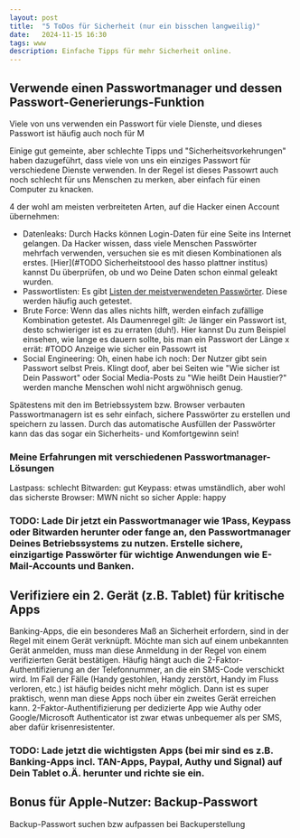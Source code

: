 ```yaml
---
layout: post
title:  "5 ToDos für Sicherheit (nur ein bisschen langweilig)"
date:   2024-11-15 16:30
tags: www
description: Einfache Tipps für mehr Sicherheit online.
---
```


## Verwende einen Passwortmanager und dessen Passwort-Generierungs-Funktion

Viele von uns verwenden ein Passwort für viele Dienste, und dieses Passwort ist häufig auch noch für M

Einige gut gemeinte, aber schlechte Tipps und "Sicherheitsvorkehrungen" haben dazugeführt, dass viele von uns ein einziges Passwort für verschiedene Dienste verwenden. In der Regel ist dieses Passowrt auch noch schlecht für uns Menschen zu merken, aber einfach für einen Computer zu knacken.

4 der wohl am meisten verbreiteten Arten, auf die Hacker einen Account übernehmen:
- Datenleaks: Durch Hacks können Login-Daten für eine Seite ins Internet gelangen. Da Hacker wissen, dass viele Menschen Passwörter mehrfach verwenden, versuchen sie es mit diesen Kombinationen als erstes. [Hier](#TODO Sicherheitstoool des hasso plattner institus) kannst Du überprüfen, ob und wo Deine Daten schon einmal geleakt wurden.
- Passwortlisten: Es gibt [Listen der meistverwendeten Passwörter](#TODO). Diese werden häufig auch getestet.
- Brute Force: Wenn das  alles nichts hilft, werden einfach zufällige Kombination getestet. Als Daumenregel gilt: Je länger ein Passwort ist, desto schwieriger ist es zu erraten (duh!). Hier kannst Du zum Beispiel einsehen, wie lange es dauern sollte, bis man ein Passwort der Länge x errät: #TODO Anzeige wie sicher ein Passowrt ist
- Social Engineering: Oh, einen habe ich noch: Der Nutzer gibt sein Passwort selbst Preis. Klingt doof, aber bei Seiten wie "Wie sicher ist Dein Passwort" oder Social Media-Posts zu "Wie heißt Dein Haustier?" werden manche Menschen wohl nicht argwöhnisch genug. 

Spätestens mit den im Betriebssystem bzw. Browser verbauten Passwortmanagern ist es sehr einfach, sichere Passwörter zu erstellen und speichern zu lassen. Durch das automatische Ausfüllen der Passwörter kann das das sogar ein Sicherheits- und Komfortgewinn sein!


### Meine Erfahrungen mit verschiedenen Passwortmanager-Lösungen

Lastpass: schlecht
Bitwarden: gut
Keypass: etwas umständlich, aber wohl das sicherste
Browser: MWN nicht so sicher
Apple: happy

### TODO: Lade Dir jetzt ein Passwortmanager wie 1Pass, Keypass oder Bitwarden herunter oder fange an, den Passwortmanager Deines Betriebssystems zu nutzen. Erstelle sichere, einzigartige Passwörter für wichtige Anwendungen wie E-Mail-Accounts und Banken.

## Verifiziere ein 2. Gerät (z.B. Tablet) für kritische Apps

Banking-Apps, die ein besonderes Maß an Sicherheit erfordern, sind in der Regel mit einem Gerät verknüpft. Möchte man sich auf einem unbekannten Gerät anmelden, muss man diese Anmeldung in der Regel von einem verifizierten Gerät bestätigen. Häufig hängt auch die 2-Faktor-Authentifizierung an der Telefonnummer, an die ein SMS-Code verschickt wird. Im Fall der Fälle (Handy gestohlen, Handy zerstört, Handy im Fluss verloren, etc.) ist häufig beides nicht mehr möglich. Dann ist es super praktisch, wenn man diese Apps noch über ein zweites Gerät erreichen kann. 2-Faktor-Authentifizierung per dedizierte App wie Authy oder Google/Microsoft Authenticator ist zwar etwas unbequemer als per SMS, aber dafür krisenresistenter.

### TODO: Lade jetzt die wichtigsten Apps (bei mir sind es z.B. Banking-Apps incl. TAN-Apps, Paypal, Authy und Signal) auf Dein Tablet o.Ä. herunter und richte sie ein.

## Bonus für Apple-Nutzer: Backup-Passwort

Backup-Passwort suchen bzw aufpassen bei Backuperstellung 